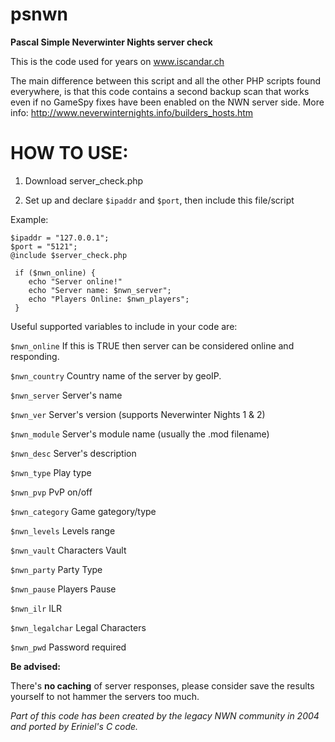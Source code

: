 # psnwn
**Pascal Simple Neverwinter Nights server check**

This is the code used for years on www.iscandar.ch

The main difference between this script and all the other PHP scripts found everywhere, is that this code contains a second backup scan that works even if no GameSpy fixes have been enabled on the NWN server side. More info: http://www.neverwinternights.info/builders_hosts.htm

HOW TO USE:
===========

1) Download server_check.php

2) Set up and declare ``$ipaddr`` and ``$port``, then include this file/script
 
Example:

    $ipaddr = "127.0.0.1";
    $port = "5121";
    @include $server_check.php

     if ($nwn_online) {
        echo "Server online!" 
        echo "Server name: $nwn_server";
        echo "Players Online: $nwn_players";
     }
     
Useful supported variables to include in your code are:

``$nwn_online``     If this is TRUE then server can be considered online and responding.

``$nwn_country``    Country name of the server by geoIP.

``$nwn_server``     Server's name

``$nwn_ver``        Server's version (supports Neverwinter Nights 1 & 2)

``$nwn_module``     Server's module name (usually the .mod filename)

``$nwn_desc``       Server's description

``$nwn_type``       Play type

``$nwn_pvp``        PvP on/off

``$nwn_category``   Game gategory/type

``$nwn_levels``     Levels range

``$nwn_vault``      Characters Vault

``$nwn_party``      Party Type

``$nwn_pause``      Players Pause

``$nwn_ilr``        ILR

``$nwn_legalchar``  Legal Characters

``$nwn_pwd``        Password required

**Be advised:**

There's **no caching** of server responses, please consider save the results yourself to not hammer the servers too much.

*Part of this code has been created by the legacy NWN community in 2004 and ported by Eriniel's C code.*
